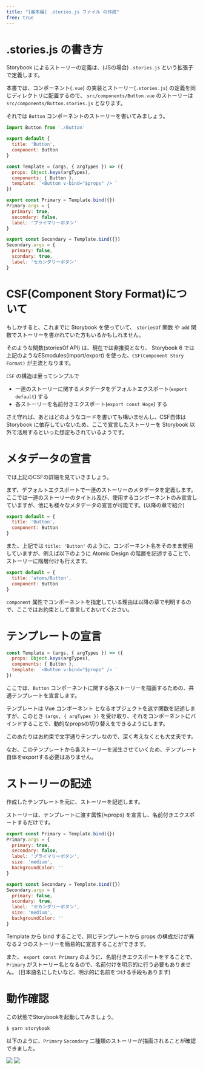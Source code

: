```yaml
---
title: "[基本編] .stories.js ファイル の作成"
free: true
---
```


# .stories.js の書き方

Storybook によるストーリーの定義は、(JSの場合) `.stories.js` という拡張子で定義します。

本書では、コンポーネント(`.vue`) の実装とストーリー(`.stories.js`) の定義を同じディレクトリに配置するので、 `src/components/Button.vue` のストーリーは `src/components/Button.stories.js` となります。

それでは `Button` コンポーネントのストーリーを書いてみましょう。

```js:src/components/Button.stories.js
import Button from './Button'

export default {
  title: 'Button',
  component: Button
}

const Template = (args, { argTypes }) => ({
  props: Object.keys(argTypes),
  components: { Button },
  template: `<Button v-bind="$props" /> `
})

export const Primary = Template.bind({})
Primary.args = {
  primary: true,
  secondary: false,
  label: 'プライマリーボタン'
}

export const Secondary = Template.bind({})
Secondary.args = {
  primary: false,
  scondary: true,
  label: 'セカンダリーボタン'
}
```

# CSF(Component Story Format)について

もしかすると、これまでに Storybook を使っていて、 `storiesOf` 関数 や `add` 関数でストーリーを書かれていた方もいるかもしれません。

そのような関数(storiesOf API) は、現在では非推奨となり、 Storybook 6 では上記のようなESmodules(import/export) を使った、`CSF(Component Story Format)` が主流となります。

`CSF` の構造は至ってシンプルで

- 一連のストーリーに関するメタデータをデフォルトエクスポート(`export default`) する
- 各ストーリーを名前付きエクスポート(`export const Hoge`) する

さえ守れば、あとはどのようなコードを書いても構いませんし、CSF自体は Storybook に依存していないため、ここで宣言したストーリーを Storybook 以外で活用するといった想定もされているようです。

# メタデータの宣言

では上記のCSFの詳細を見ていきましょう。

まず、デフォルトエクスポートで一連のストーリーのメタデータを定義します。ここでは一連のストーリーのタイトル及び、使用するコンポーネントのみ宣言していますが、他にも様々なメタデータの宣言が可能です。(以降の章で紹介)

```js:src/components/Button.stories.js
export default = {
  title: 'Button',
  component: Button
}
```

また、上記では `title: 'Button'` のように、コンポーネント名をそのまま使用していますが、例えば以下のように Atomic Design の階層を記述することで、ストーリーに階層付けも行えます。

```js:src/components/Button.stories.js
export default = {
  title: 'atoms/Button',
  component: Button
}
```

`component` 属性でコンポーネントを指定している理由は以降の章で判明するので、ここではお約束として宣言しておいてください。

# テンプレートの宣言

```js:src/components/Button.stories.js
const Template = (args, { argTypes }) => ({
  props: Object.keys(argTypes),
  components: { Button },
  template: `<Button v-bind="$props" /> `
})
```

ここでは、`Button` コンポーネントに関する各ストーリーを描画するための、共通テンプレートを宣言します。

テンプレートは Vue コンポーネント となるオブジェクトを返す関数を記述しますが、このとき `(args, { argTypes })` を受け取り、それをコンポーネントにバインドすることで、動的なpropsの切り替えをできるようにします。

このあたりはお約束で文字通りテンプレなので、深く考えなくとも大丈夫です。

なお、このテンプレートから各ストーリーを派生させていくため、テンプレート自体をexportする必要はありません。

# ストーリーの記述

作成したテンプレートを元に、ストーリーを記述します。

ストーリーは、テンプレートに渡す属性(≒props) を宣言し、名前付きエクスポートするだけです。

```javascript
export const Primary = Template.bind({})
Primary.args = {
  primary: true,
  secondary: false,
  label: 'プライマリーボタン',
  size: 'medium',
  backgroundColor: ''
}

export const Secondary = Template.bind({})
Secondary.args = {
  primary: false,
  scondary: true,
  label: 'セカンダリーボタン',
  size: 'medium',
  backgroundColor: ''
}
```

Template から bind することで、同じテンプレートから props の構成だけが異なる２つのストーリーを簡易的に宣言することができます。

また、 `export const Primary` のように、名前付きエクスポートをすることで、 `Primary` がストーリー名となるので、名前付けを明示的に行う必要もありません。 (日本語名にしたいなど、明示的に名前をつける手段もあります)

# 動作確認

この状態でStorybookを起動してみましょう。

```bash
$ yarn storybook
```

以下のように、`Primary` `Secondary` 二種類のストーリーが描画されることが確認できました。

![](https://storage.googleapis.com/zenn-user-upload/v8jeb99jlnedhac1xz4m8hfi5ips)
![](https://storage.googleapis.com/zenn-user-upload/gxnicw3hjw1j4j8hs8bumboph1oh)
